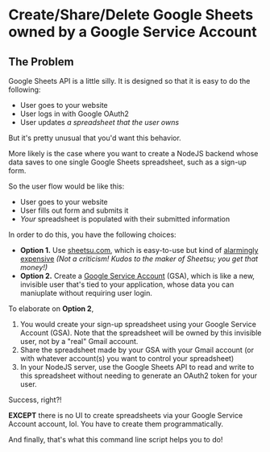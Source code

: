 # Create/Share/Delete Google Sheets owned by a Google Service Account

## The Problem
Google Sheets API is a little silly. It is designed so that it is easy to do the following:
- User goes to your website
- User logs in with Google OAuth2
- User updates  *a spreadsheet that the user owns*

But it's pretty unusual that you'd want this behavior.

More likely is the case where you want to create a NodeJS backend whose data saves to one single Google Sheets spreadsheet, such as a sign-up form.

So the user flow would be like this:
- User goes to your website
- User fills out form and submits it
- *Your* spreadsheet is populated with their submitted information

In order to do this, you have the following choices:
- **Option 1.** Use [sheetsu.com](http://sheetsu.com), which is easy-to-use but kind of [alarmingly expensive](https://sheetsu.com/pricing) *(Not a criticism! Kudos to the maker of Sheetsu; you get that money!)*
- **Option 2.** Create a [Google Service Account](https://developers.google.com/identity/protocols/OAuth2ServiceAccount) (GSA), which is like a new, invisible user that's tied to your application, whose data you can maniuplate without requiring user login.

To elaborate on **Option 2**, 
1. You would create your sign-up spreadsheet using your Google Service Account (GSA). Note that the spreadsheet will be owned by this invisible user, not by a "real" Gmail account.
2. Share the spreadsheet made by your GSA with your Gmail account (or with whatever account(s) you want to control your spreadsheet)
3. In your NodeJS server, use the Google Sheets API to read and write to this spreadsheet without needing to generate an OAuth2 token for your user.

Success, right?!

**EXCEPT** there is no UI to create spreadsheets via your Google Service Account account, lol. You have to create them programmatically.

And finally, that's what this command line script helps you to do!
